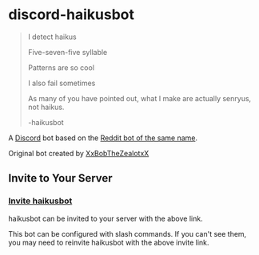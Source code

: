 # discord-haikusbot

> I detect haikus
>
> Five-seven-five syllable
>
> Patterns are so cool
>
> I also fail sometimes
> 
> As many of you have pointed out, what I make are actually senryus, not haikus.
> 
> -haikusbot

A [Discord](https://discord.com/) bot based on the [Reddit bot of the same name](https://www.reddit.com/r/haikusbot/comments/ibsjyq/about_me/).

Original bot created by [XxBobTheZealotxX](https://www.reddit.com/user/XxBobTheZealotxX/)

## Invite to Your Server

### [Invite haikusbot]()

haikusbot can be invited to your server with the above link.

This bot can be configured with slash commands. If you can't see them, you may need to reinvite haikusbot with the above invite link.
